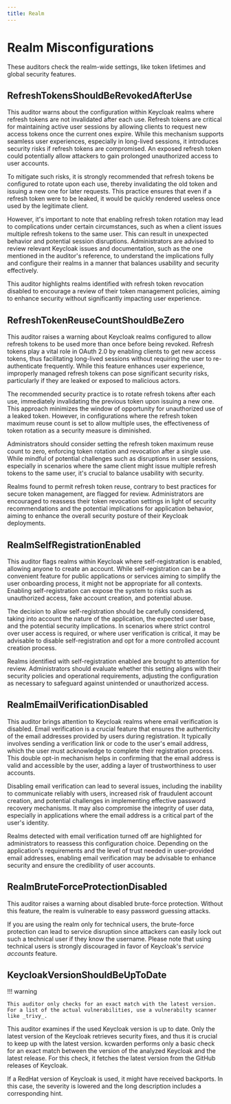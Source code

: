 ```yaml
---
title: Realm
---
```


# Realm Misconfigurations

These auditors check the realm-wide settings, like token lifetimes and global security features.

## RefreshTokensShouldBeRevokedAfterUse

This auditor warns about the configuration within Keycloak realms where refresh tokens are not invalidated after each use.
Refresh tokens are critical for maintaining active user sessions by allowing clients to request new access tokens once the current ones expire.
While this mechanism supports seamless user experiences, especially in long-lived sessions, it introduces security risks if refresh tokens are compromised.
An exposed refresh token could potentially allow attackers to gain prolonged unauthorized access to user accounts.

To mitigate such risks, it is strongly recommended that refresh tokens be configured to rotate upon each use, thereby invalidating the old token and issuing a new one for later requests.
This practice ensures that even if a refresh token were to be leaked, it would be quickly rendered useless once used by the legitimate client.

However, it's important to note that enabling refresh token rotation may lead to complications under certain circumstances, such as when a client issues multiple refresh tokens to the same user.
This can result in unexpected behavior and potential session disruptions.
Administrators are advised to review relevant Keycloak issues and documentation, such as the one mentioned in the auditor's reference, to understand the implications fully and configure their realms in a manner that balances usability and security effectively.

This auditor highlights realms identified with refresh token revocation disabled to encourage a review of their token management policies, aiming to enhance security without significantly impacting user experience.

## RefreshTokenReuseCountShouldBeZero

This auditor raises a warning about Keycloak realms configured to allow refresh tokens to be used more than once before being revoked.
Refresh tokens play a vital role in OAuth 2.0 by enabling clients to get new access tokens, thus facilitating long-lived sessions without requiring the user to re-authenticate frequently.
While this feature enhances user experience, improperly managed refresh tokens can pose significant security risks, particularly if they are leaked or exposed to malicious actors.

The recommended security practice is to rotate refresh tokens after each use, immediately invalidating the previous token upon issuing a new one.
This approach minimizes the window of opportunity for unauthorized use of a leaked token.
However, in configurations where the refresh token maximum reuse count is set to allow multiple uses, the effectiveness of token rotation as a security measure is diminished.

Administrators should consider setting the refresh token maximum reuse count to zero, enforcing token rotation and revocation after a single use.
While mindful of potential challenges such as disruptions in user sessions, especially in scenarios where the same client might issue multiple refresh tokens to the same user, it's crucial to balance usability with security.

Realms found to permit refresh token reuse, contrary to best practices for secure token management, are flagged for review.
Administrators are encouraged to reassess their token revocation settings in light of security recommendations and the potential implications for application behavior, aiming to enhance the overall security posture of their Keycloak deployments.

## RealmSelfRegistrationEnabled

This auditor flags realms within Keycloak where self-registration is enabled, allowing anyone to create an account.
While self-registration can be a convenient feature for public applications or services aiming to simplify the user onboarding process, it might not be appropriate for all contexts.
Enabling self-registration can expose the system to risks such as unauthorized access, fake account creation, and potential abuse.

The decision to allow self-registration should be carefully considered, taking into account the nature of the application, the expected user base, and the potential security implications.
In scenarios where strict control over user access is required, or where user verification is critical, it may be advisable to disable self-registration and opt for a more controlled account creation process.

Realms identified with self-registration enabled are brought to attention for review.
Administrators should evaluate whether this setting aligns with their security policies and operational requirements, adjusting the configuration as necessary to safeguard against unintended or unauthorized access.

## RealmEmailVerificationDisabled

This auditor brings attention to Keycloak realms where email verification is disabled.
Email verification is a crucial feature that ensures the authenticity of the email addresses provided by users during registration.
It typically involves sending a verification link or code to the user's email address, which the user must acknowledge to complete their registration process.
This double opt-in mechanism helps in confirming that the email address is valid and accessible by the user, adding a layer of trustworthiness to user accounts.

Disabling email verification can lead to several issues, including the inability to communicate reliably with users, increased risk of fraudulent account creation, and potential challenges in implementing effective password recovery mechanisms.
It may also compromise the integrity of user data, especially in applications where the email address is a critical part of the user's identity.

Realms detected with email verification turned off are highlighted for administrators to reassess this configuration choice.
Depending on the application's requirements and the level of trust needed in user-provided email addresses, enabling email verification may be advisable to enhance security and ensure the credibility of user accounts.

## RealmBruteForceProtectionDisabled

This auditor raises a warning about disabled brute-force protection.
Without this feature, the realm is vulnerable to easy password guessing attacks.

If you are using the realm only for technical users, 
the brute-force protection can lead to service disruption 
since attackers can easily lock out such a technical user 
if they know the username.
Please note that using technical users is strongly discouraged in favor of Keycloak's _service accounts_ feature.

## KeycloakVersionShouldBeUpToDate

!!! warning

    This auditor only checks for an exact match with the latest version. For a list of the actual vulnerabilities, use a vulnerabilty scanner like _trivy_.

This auditor examines if the used Keycloak version is up to date.
Only the latest version of the Keycloak retrieves security fixes, and thus it is crucial to keep up with the latest version.
kcwarden performs only a basic check for an exact match between the version of the analyzed Keycloak and the latest release.
For this check, it fetches the latest version from the GitHub releases of Keycloak.

If a RedHat version of Keycloak is used, it might have received backports.
In this case, the severity is lowered and the long description includes a corresponding hint.
